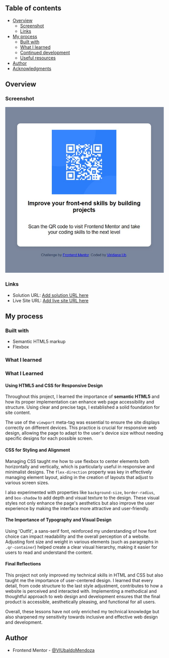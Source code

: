 ## Table of contents

- [Overview](#overview)
  - [Screenshot](#screenshot)
  - [Links](#links)
- [My process](#my-process)
  - [Built with](#built-with)
  - [What I learned](#what-i-learned)
  - [Continued development](#continued-development)
  - [Useful resources](#useful-resources)
- [Author](#author)
- [Acknowledgments](#acknowledgments)

## Overview

### Screenshot

![](./images/screenshot.jpg)

### Links

- Solution URL: [Add solution URL here](https://your-solution-url.com)
- Live Site URL: [Add live site URL here](https://your-live-site-url.com)

## My process

### Built with

- Semantic HTML5 markup
- Flexbox

### What I learned

<h3>What I Learned</h3>

<h4>Using HTML5 and CSS for Responsive Design</h4>
<p>Throughout this project, I learned the importance of <strong>semantic HTML5</strong> and how its proper implementation can enhance web page accessibility and structure. Using clear and precise tags, I established a solid foundation for site content.</p>
<p>The use of the <code>viewport</code> meta-tag was essential to ensure the site displays correctly on different devices. This practice is crucial for responsive web design, allowing the page to adapt to the user's device size without needing specific designs for each possible screen.</p>

<h4>CSS for Styling and Alignment</h4>
<p>Managing CSS taught me how to use flexbox to center elements both horizontally and vertically, which is particularly useful in responsive and minimalist designs. The <code>flex-direction</code> property was key in effectively managing element layout, aiding in the creation of layouts that adjust to various screen sizes.</p>
<p>I also experimented with properties like <code>background-size</code>, <code>border-radius</code>, and <code>box-shadow</code> to add depth and visual texture to the design. These visual styles not only enhance the page's aesthetics but also improve the user experience by making the interface more attractive and user-friendly.</p>

<h4>The Importance of Typography and Visual Design</h4>
<p>Using 'Outfit', a sans-serif font, reinforced my understanding of how font choice can impact readability and the overall perception of a website. Adjusting font size and weight in various elements (such as paragraphs in <code>.qr-container</code>) helped create a clear visual hierarchy, making it easier for users to read and understand the content.</p>

<h4>Final Reflections</h4>
<p>This project not only improved my technical skills in HTML and CSS but also taught me the importance of user-centered design. I learned that every detail, from code structure to the last style adjustment, contributes to how a website is perceived and interacted with. Implementing a methodical and thoughtful approach to web design and development ensures that the final product is accessible, aesthetically pleasing, and functional for all users.</p>
<p>Overall, these lessons have not only enriched my technical knowledge but also sharpened my sensitivity towards inclusive and effective web design and development.</p>


## Author

- Frontend Mentor - [@VIUbaldoMendoza](https://www.frontendmentor.io/profile/VIUbaldoMendoza)

